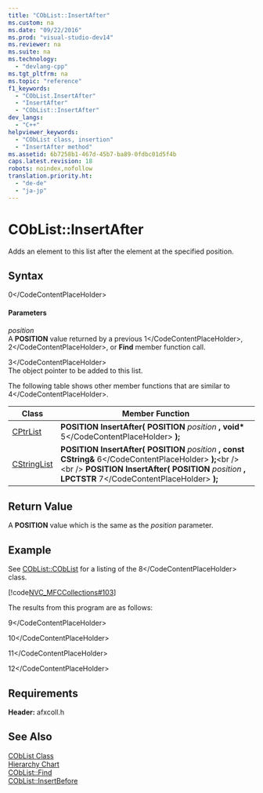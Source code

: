```yaml
---
title: "CObList::InsertAfter"
ms.custom: na
ms.date: "09/22/2016"
ms.prod: "visual-studio-dev14"
ms.reviewer: na
ms.suite: na
ms.technology: 
  - "devlang-cpp"
ms.tgt_pltfrm: na
ms.topic: "reference"
f1_keywords: 
  - "CObList.InsertAfter"
  - "InsertAfter"
  - "CObList::InsertAfter"
dev_langs: 
  - "C++"
helpviewer_keywords: 
  - "CObList class, insertion"
  - "InsertAfter method"
ms.assetid: 6b7258b1-467d-45b7-ba89-0fdbc01d5f4b
caps.latest.revision: 18
robots: noindex,nofollow
translation.priority.ht: 
  - "de-de"
  - "ja-jp"
---
```

# CObList::InsertAfter
Adds an element to this list after the element at the specified position.  
  
## Syntax  
  
<CodeContentPlaceHolder>0\</CodeContentPlaceHolder>  
#### Parameters  
 *position*  
 A **POSITION** value returned by a previous <CodeContentPlaceHolder>1\</CodeContentPlaceHolder>, <CodeContentPlaceHolder>2\</CodeContentPlaceHolder>, or **Find** member function call.  
  
 <CodeContentPlaceHolder>3\</CodeContentPlaceHolder>  
 The object pointer to be added to this list.  
  
 The following table shows other member functions that are similar to <CodeContentPlaceHolder>4\</CodeContentPlaceHolder>.  
  
|Class|Member Function|  
|-----------|---------------------|  
|[CPtrList](../vs140/cptrlist-class.md)|**POSITION InsertAfter( POSITION**  *position* **, void\***  <CodeContentPlaceHolder>5\</CodeContentPlaceHolder>  **);**|  
|[CStringList](../vs140/cstringlist-class.md)|**POSITION InsertAfter( POSITION**  *position* **, const CString&**  <CodeContentPlaceHolder>6\</CodeContentPlaceHolder>  **);**\<br />\<br /> **POSITION InsertAfter( POSITION**  *position* **, LPCTSTR**  <CodeContentPlaceHolder>7\</CodeContentPlaceHolder>  **);**|  
  
## Return Value  
 A **POSITION** value which is the same as the *position* parameter.  
  
## Example  
 See [CObList::CObList](../vs140/coblist--coblist.md) for a listing of the <CodeContentPlaceHolder>8\</CodeContentPlaceHolder> class.  
  
 [!code[NVC_MFCCollections#103](../vs140/codesnippet/CPP/coblist--insertafter_1.cpp)]  
  
 The results from this program are as follows:  
  
 <CodeContentPlaceHolder>9\</CodeContentPlaceHolder>  
  
 <CodeContentPlaceHolder>10\</CodeContentPlaceHolder>  
  
 <CodeContentPlaceHolder>11\</CodeContentPlaceHolder>  
  
 <CodeContentPlaceHolder>12\</CodeContentPlaceHolder>  
  
## Requirements  
 **Header:** afxcoll.h  
  
## See Also  
 [CObList Class](../vs140/coblist-class.md)   
 [Hierarchy Chart](../vs140/hierarchy-chart.md)   
 [CObList::Find](../vs140/coblist--find.md)   
 [CObList::InsertBefore](../vs140/coblist--insertbefore.md)